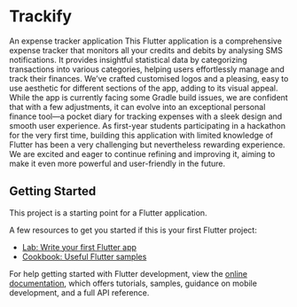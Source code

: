 # Trackify
An expense tracker application
This Flutter application is a comprehensive expense tracker that monitors all your credits and debits by analysing SMS notifications. It provides insightful statistical data by categorizing transactions into various categories, helping users effortlessly manage and track their finances.
We’ve crafted customised logos and a pleasing, easy to use aesthetic for different sections of the app, adding to its visual appeal. While the app is currently facing some Gradle build issues, we are confident that with a few adjustments, it can evolve into an exceptional personal finance tool—a pocket diary for tracking expenses with a sleek design and smooth user experience.
As first-year students participating in a hackathon for the very first time, building this application with limited knowledge of Flutter has been a very challenging but nevertheless rewarding experience. We are excited and eager to continue refining and improving it, aiming to make it even more powerful and user-friendly in the future.



## Getting Started

This project is a starting point for a Flutter application.

A few resources to get you started if this is your first Flutter project:

- [Lab: Write your first Flutter app](https://docs.flutter.dev/get-started/codelab)
- [Cookbook: Useful Flutter samples](https://docs.flutter.dev/cookbook)

For help getting started with Flutter development, view the
[online documentation](https://docs.flutter.dev/), which offers tutorials,
samples, guidance on mobile development, and a full API reference.
